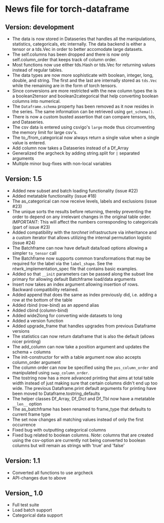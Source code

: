 News file for torch-dataframe
=============================

Version: development
--------------------
* The data is now stored in Dataseries that handles all the manipulations, statistics, categoricals, etc internally. The data backend is either a tensor or a tds.Vec in order to better accomodate large datasets.
* The self.columns has been dropped and there is now only self.column_order that keeps track of column order.
* Most functions now use either tds.Hash or tds.Vec for returning values instead of regular tables.
* The data types are now more sophisticate with boolean, integer, long, double, and string. The first and the last are internally stored as `tds.Vec` while the remaining are in the form of torch tensors.
* Since conversions are more restricted with the new column types the is a boolean2tensor and boolean2categorical that help converting boolean columns into numerical.
* The `Dataframe.schema` property has been removed as it now resides in the series. The same information can be retrieved using `get_schema()`.
* There is now a custom busted assertion that can compare tensors, tds, and Dataseries.
* The csv data is entered using csvigo's `large` mode thus circumventing the memory limit for large csv's.
* The to_/from_categorical now always return a single value when a single value is entered.
* Add column now takes a Dataseries instead of a Df_Array
* Generalized the argcheck by adding string.split for `|` separated arguments
* Multiple minor bug-fixes with non-local variables

Version: 1.5
--------------------
* Added new subset and batch loading functionality (issue #22)
* Added metatable functionality (issue #18)
* The as_categorical can now receive levels, labels and exclusions (issue #23)
* The unique sorts the results before returning, thereby preventing the order to
  depend on any irrelevant changes in the original table order. _IMPORTANT_: This
  will affect the numbers corresponding to categoricals (part of issue #23)
* Added compatibility with the *torchnet* infrastructure via inheritance and a custom
  iterator that allows utilizing the internal permutation logistic (issue #24)
* The Batchframe can now have default data/load options allowing a simpler `to_tensor` call
* The Batchframe now supports common transformations that may be required for the label
  via the `label_shape`. See the ntwrk_implementation_spec file that contains basic examples.
* Added so that `__init` parameters can be passed along the subset line primary for
  allowing default Batchframe load/data arguments
* Insert now takes an index argument allowing insertion of rows. Backward compatibility retained.
* Added append that does the same as index previously did, i.e. adding a row at the bottom of the table
* Added rbind (row-bind) as an append alias
* Added cbind (column-bind)
* Added wide2long for converting wide datasets to long
* Added a version function
* Added upgrade_frame that handles upgrades from previous Dataframe versions
* The statistics can now return dataframe that is also the default (allows nicer printing)
* The add_column can now take a position argument and updates the schema + columns
* The init-constructor for with a table argument now also accepts column_order argument
* The column order can now be specified using the `pos_column_order` and manipulated
  using `swap_column_order`.
* The tostring now has a more advanced printing that aims at total table width
  instead of just making sure that certain columns didn't end up too wide.
  The previous Dataframe.print default arguments for printing have been moved to
  Dataframe.tostring_defaults
* The helper classes Df_Array, Df_Dict and Df_Tbl now have a metatable `__len__` option
* The as_batchframe has been renamed to frame_type that defaults to current frame type
* The set now changes all matching values instead of only the first occurrence
* Fixed bug with outputting categorical columns
* Fixed bug related to boolean columns. *Note*: columns that are created using the
  csv-option are currently not being converted to boolean columns but will remain
  as strings with 'true' and 'false'

Version: 1.1
-----------
* Converted all functions to use argcheck
* API-changes due to above

Version_ 1.0
-----------
* Full test suite
* Load batch support
* Categorical data support
